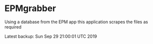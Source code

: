 # EPMgrabber
Using a database from the EPM app this application scrapes the files as required


Latest backup: Sun Sep 29 21:00:01 UTC 2019
